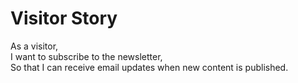 # Visitor Story

As a visitor,  
I want to subscribe to the newsletter,  
So that I can receive email updates when new content is published.
